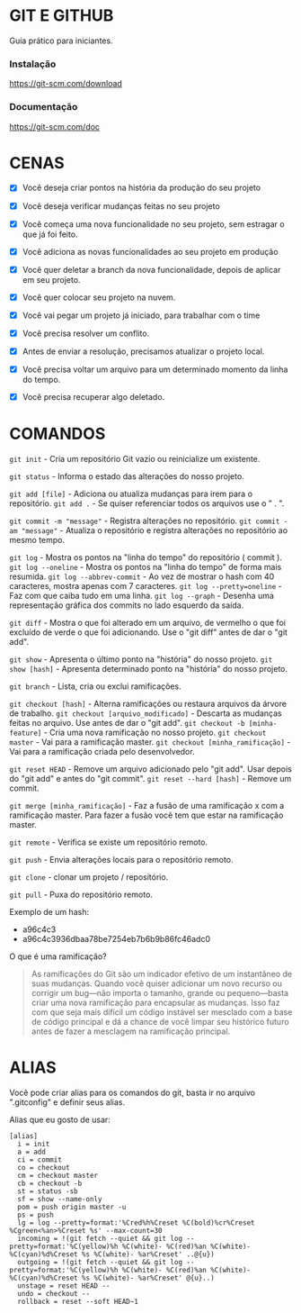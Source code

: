 # GIT E GITHUB

Guia prático para iniciantes.

### Instalação

https://git-scm.com/download

### Documentação

https://git-scm.com/doc

# CENAS

- [x] Você deseja criar pontos na história da produção do seu projeto
- [x] Você deseja verificar mudanças feitas no seu projeto

- [x] Você começa uma nova funcionalidade no seu projeto, sem estragar o que já foi feito.
- [x] Você adiciona as novas funcionalidades ao seu projeto em produção
- [x] Você quer deletar a branch da nova funcionalidade, depois de aplicar em seu projeto.

- [x] Você quer colocar seu projeto na nuvem.

- [x] Você vai pegar um projeto já iniciado, para trabalhar com o time
- [x] Você precisa resolver um conflito.
- [x] Antes de enviar a resolução, precisamos atualizar o projeto local.

- [x] Você precisa voltar um arquivo para um determinado momento da linha do tempo.
- [x] Você precisa recuperar algo deletado.

# COMANDOS

`git init` - Cria um repositório Git vazio ou reinicialize um existente.

`git status` - Informa o estado das alterações do nosso projeto.

`git add [file]` - Adiciona ou atualiza mudanças para irem para o repositório.
`git add .` - Se quiser referenciar todos os arquivos use o " . ".

`git commit -m "message"` - Registra alterações no repositório.
`git commit -am "message"` - Atualiza o repositório e registra alterações no repositório ao mesmo tempo.

`git log` - Mostra os pontos na "linha do tempo" do repositório ( commit ).
`git log --oneline` - Mostra os pontos na "linha do tempo" de forma mais resumida.
`git log --abbrev-commit` - Ao vez de mostrar o hash com 40 caracteres, mostra apenas com 7 caracteres.
`git log --pretty=oneline` - Faz com que caiba tudo em uma linha.
`git log --graph` - Desenha uma representação gráfica dos commits no lado esquerdo da saída.

`git diff` - Mostra o que foi alterado em um arquivo, de vermelho o que foi excluído de verde o que foi adicionando.
Use o "git diff" antes de dar o "git add".

`git show` - Apresenta o último ponto na "história" do nosso projeto.
`git show [hash]` - Apresenta determinado ponto na "história" do nosso projeto.

`git branch` - Lista, cria ou exclui ramificações.

`git checkout [hash]` - Alterna ramificações ou restaura arquivos da árvore de trabalho.
`git checkout [arquivo_modificado]` - Descarta as mudanças feitas no arquivo. Use antes de dar o "git add".
`git checkout -b [minha-feature]` - Cria uma nova ramificação no nosso projeto.
`git checkout master` - Vai para a ramificação master.
`git checkout [minha_ramificação]` - Vai para a ramificação criada pelo desenvolvedor.

`git reset HEAD` - Remove um arquivo adicionado pelo "git add". Usar depois do "git add" e antes do "git commit".
`git reset --hard [hash]` - Remove um commit.

`git merge [minha_ramificação]` - Faz a fusão de uma ramificação x com a ramificação master. Para fazer a fusão você tem que estar na ramificação master.

`git remote` - Verifica se existe um repositório remoto.

`git push` - Envia alterações locais para o repositório remoto.

`git clone` - clonar um projeto / repositório.

`git pull` - Puxa do repositório remoto.

Exemplo de um hash:
  - a96c4c3
  - a96c4c3936dbaa78be7254eb7b6b9b86fc46adc0

O que é uma ramificação?

> As ramificações do Git são um indicador efetivo de um instantâneo de suas mudanças. Quando você quiser adicionar um novo recurso ou corrigir um bug—não importa o tamanho, grande ou pequeno—basta criar uma nova ramificação para encapsular as mudanças. Isso faz com que seja mais difícil um código instável ser mesclado com a base de código principal e dá a chance de você limpar seu histórico futuro antes de fazer a mesclagem na ramificação principal.  

# ALIAS
Você pode criar alias para os comandos do git, basta ir no arquivo ".gitconfig" e definir seus alias.

Alias que eu gosto de usar:

```
[alias]
  i = init
  a = add
  ci = commit
  co = checkout
  cm = checkout master
  cb = checkout -b
  st = status -sb
  sf = show --name-only
  pom = push origin master -u
  ps = push
  lg = log --pretty=format:'%Cred%h%Creset %C(bold)%cr%Creset %Cgreen<%an>%Creset %s' --max-count=30
  incoming = !(git fetch --quiet && git log --pretty=format:'%C(yellow)%h %C(white)- %C(red)%an %C(white)- %C(cyan)%d%Creset %s %C(white)- %ar%Creset' ..@{u})
  outgoing = !(git fetch --quiet && git log --pretty=format:'%C(yellow)%h %C(white)- %C(red)%an %C(white)- %C(cyan)%d%Creset %s %C(white)- %ar%Creset' @{u}..)
  unstage = reset HEAD --
  undo = checkout --
  rollback = reset --soft HEAD~1
```
